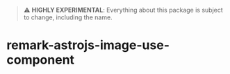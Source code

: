 > ⚠️ **HIGHLY EXPERIMENTAL**: Everything about this package is subject to change, including the name.

# remark-astrojs-image-use-component
